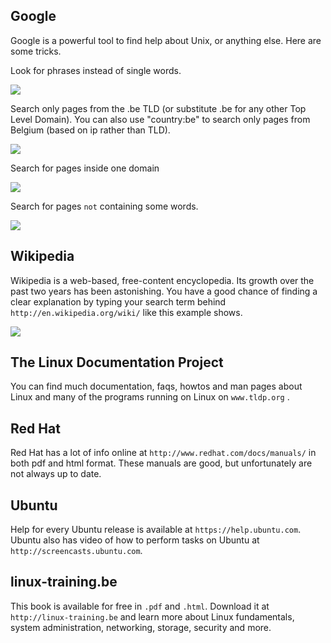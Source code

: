 ## Google

Google is a powerful tool to find help about Unix, or anything else.
Here are some tricks.

Look for phrases instead of single words.

![](../images/phrase.jpg)

Search only pages from the .be TLD (or substitute .be for any other Top
Level Domain). You can also use \"country:be\" to search only pages from
Belgium (based on ip rather than TLD).

![](../images/sitehint.jpg)

Search for pages inside one domain

![](../images/sitehint2.jpg)

Search for pages `not` containing some words.

![](../images/negativehint.jpg)

## Wikipedia

Wikipedia is a web-based, free-content encyclopedia. Its growth over the
past two years has been astonishing. You have a good chance of finding a
clear explanation by typing your search term behind
`http://en.wikipedia.org/wiki/` like this example shows.

![](../images/wikipedia.jpg)

## The Linux Documentation Project

You can find much documentation, faqs, howtos and man pages about Linux
and many of the programs running on Linux on
`www.tldp.org` .

## Red Hat

Red Hat has a lot of info online at
`http://www.redhat.com/docs/manuals/` in both pdf and html
format. These manuals are good, but unfortunately are not always up to
date.

## Ubuntu

Help for every Ubuntu release is available at
`https://help.ubuntu.com`. Ubuntu also has video of how to
perform tasks on Ubuntu at
`http://screencasts.ubuntu.com`.

## linux-training.be

This book is available for free in `.pdf` and `.html`. Download it at
`http://linux-training.be` and learn more about Linux
fundamentals, system administration, networking, storage, security and
more.
